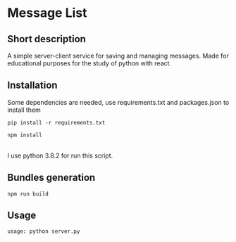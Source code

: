 # Message List

## Short description
A simple server-client service for saving and managing messages.
Made for educational purposes for the study of python with react.

## Installation
Some dependencies are needed, use requirements.txt and packages.json to install them
```
pip install -r requirements.txt
```
```
npm install
```
  \
I use python 3.8.2 for run this script.

## Bundles generation
```
npm run build
```

## Usage
```
usage: python server.py
```
